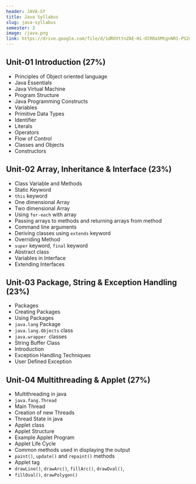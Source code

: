 ```yaml
---
header: JAVA-SY
title: Java Syllabus
slug: java-syllabus
semester: 3
image: /java.png
link: https://drive.google.com/file/d/1dROVttnZAE-Hi-OlRRa5MtgnNR1-PS2m/view?usp=sharing
---
```


## Unit-01 Introduction (27%)

- Principles of Object oriented language
- Java Essentials
- Java Virtual Machine
- Program Structure
- Java Programming Constructs
- Variables
- Primitive Data Types
- Identifier
- Literals
- Operators
- Flow of Control
- Classes and Objects
- Constructors

## Unit-02 Array, Inheritance & Interface (23%)

- Class Variable and Methods
- Static Keyword
- `this` keyword
- One dimensional Array
- Two dimensional Array
- Using `for-each` with array
- Passing arrays to methods and returning arrays from method
- Command line arguments
- Deriving classes using `extends` keyword
- Overriding Method
- `super` keyword, `final` keyword
- Abstract class
- Variables in Interface
- Extending Interfaces

## Unit-03 Package, String & Exception Handling (23%)

- Packages
- Creating Packages
- Using Packages
- `java.lang` Package
- `java.lang.Objects` class
- `java.wrapper `classes
- String Buffer Class
- Introduction
- Exception Handling Techniques
- User Defined Exception

## Unit-04 Multithreading & Applet (27%)

- Multithreading in java
- `java.fang.Thread`
- Main Thread
- Creation of new Threads
- Thread State in java
- Applet class
- Applet Structure
- Example Applet Program
- Applet Life Cycle
- Common methods used in displaying the output
- `paint()`, `update()` and `repaint()` methods
- Applet tag
- `drawLine()`, `drawArc()`, `fillArc()`, `drawOval()`,
- `fillOval()`, `drawPolygon()`
